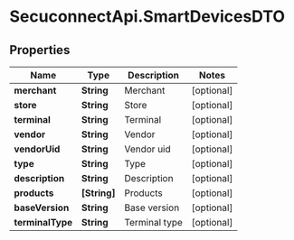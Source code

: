 # SecuconnectApi.SmartDevicesDTO

## Properties
Name | Type | Description | Notes
------------ | ------------- | ------------- | -------------
**merchant** | **String** | Merchant | [optional] 
**store** | **String** | Store | [optional] 
**terminal** | **String** | Terminal | [optional] 
**vendor** | **String** | Vendor | [optional] 
**vendorUid** | **String** | Vendor uid | [optional] 
**type** | **String** | Type | [optional] 
**description** | **String** | Description | [optional] 
**products** | **[String]** | Products | [optional] 
**baseVersion** | **String** | Base version | [optional] 
**terminalType** | **String** | Terminal type | [optional] 


